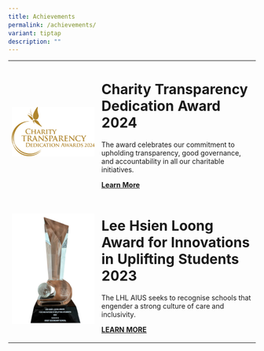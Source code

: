 ```yaml
---
title: Achievements
permalink: /achievements/
variant: tiptap
description: ""
---
```

<table style="minWidth: 50px">
<colgroup>
<col>
<col>
</colgroup>
<tbody>
<tr>
<td rowspan="1" colspan="1">
<p></p>
<div class="isomer-image-wrapper">
<img style="width: 100%" height="auto" width="100%" alt="" src="/images/MCCY_Dedication_Award.png">
</div>
</td>
<td rowspan="1" colspan="1">
<h1><strong>Charity Transparency Dedication Award 2024</strong></h1>
<p>The award celebrates our commitment to upholding transparency, good governance,
and accountability in all our charitable initiatives.</p>
<p><strong><a href="https://www.crestsec.edu.sg/charity-transparency-dedication-award-2024/" class="py-4 link-button remove-after is-flex flex-start is-vh-centered" rel="noopener noreferrer nofollow" target="_blank">Learn More</a></strong>
</p>
</td>
</tr>
<tr>
<td rowspan="1" colspan="1">
<div class="isomer-image-wrapper">
<img style="width: 100%" height="auto" width="100%" alt="" src="/images/LHLAIUSTrophy.jpg">
</div>
</td>
<td rowspan="1" colspan="1">
<h1><strong>Lee Hsien Loong Award for Innovations in Uplifting Students 2023</strong></h1>
<p>The LHL AIUS seeks to recognise schools that engender a strong culture
of care and inclusivity.</p>
<p></p>
<p><strong><a href="https://www.crestsec.edu.sg/lhl-aius-2023/" class="py-4 link-button remove-after is-flex flex-start is-vh-centered" rel="noopener nofollow" target="_blank">LEARN MORE</a></strong>
</p>
</td>
</tr>
</tbody>
</table>
<p></p>